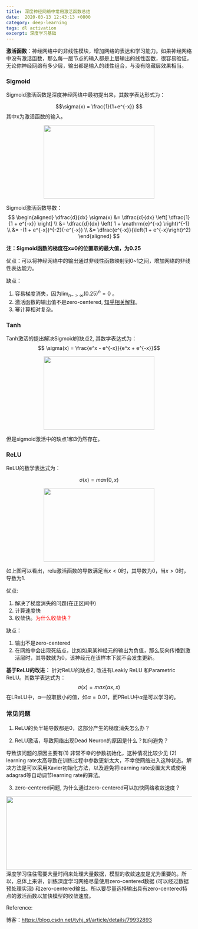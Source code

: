 ```yaml
---
title: 深度神经网络中常用激活函数总结
date:  2020-03-13 12:43:13 +0800
category: deep-learning
tags: dl activation
excerpt: 深度学习基础
---
```


**激活函数**：神经网络中的非线性模块，增加网络的表达和学习能力。如果神经网络中没有激活函数，那么每一层节点的输入都是上层输出的线性函数，很容易验证，无论你神经网络有多少层，输出都是输入的线性组合，与没有隐藏层效果相当。


### Sigmoid
Sigmoid激活函数是深度神经网络中最初提出来，其数学表达形式为：

$$\sigma(x) = \frac{1}{1+e^{-x}} $$
其中x为激活函数的输入。
<center><img src="https://selous123.github.io/assets/img/blog-activationfunc/sigmoid.png" width="300" height="200"/></center>

Sigmoid激活函数导数：
$$
\begin{aligned}
\dfrac{d}{dx} \sigma(x) &= \dfrac{d}{dx} \left[ \dfrac{1}{1 + e^{-x}} \right] \\
&= \dfrac{d}{dx} \left( 1 + \mathrm{e}^{-x} \right)^{-1} \\
&= -(1 + e^{-x})^{-2}(-e^{-x}) \\
&= \dfrac{e^{-x}}{\left(1 + e^{-x}\right)^2}
\end{aligned}
$$

**注：Sigmoid函数的梯度在x=0的位置取的最大值，为0.25**

优点：可以将神经网络中的输出通过非线性函数映射到0~1之间，增加网络的非线性表达能力。

缺点：
1. 容易梯度消失，因为$\lim_{n->\infty}(0.25)^n = 0$ 。
2. 激活函数的输出值不是zero-centered, [知乎相关解释](https://www.zhihu.com/question/57194292/answer/278445184)。
3. 幂计算相对复杂。

### Tanh
Tanh激活的提出解决Sigmoid的缺点2, 其数学表达式为：
$$ \sigma(x) = \frac{e^x - e^{-x}}{e^x + e^{-x}}$$
<center><img src="https://selous123.github.io/assets/img/blog-activationfunc/tanh.png" width="300" height="200"/></center>

但是sigmoid激活中的缺点1和3仍然存在。
### ReLU
ReLU的数学表达式为：

$$\sigma(x) = max(0, x)$$
<center><img src="https://selous123.github.io/assets/img/blog-activationfunc/relu.png" width="300" height="200"/></center>

如上图可以看出，relu激活函数的导数满足当$x<0$时，其导数为0，当$x>0$时，导数为1.

优点:
1. 解决了梯度消失的问题(在正区间中)
2. 计算速度快
3. 收敛快。<font color='red'>为什么收敛快？</font>

缺点：
1. 输出不是zero-centered
2. 在网络中会出现死结点，比如如果某神经元的输出为负值，那么反向传播到激活层时，其导数就为0，该神经元在该样本下就不会发生更新。

**基于ReLU的改进：**
针对ReLU的缺点2, 改进有Leakly ReLU 和Parametric ReLU。其数学表达式为：
$$\sigma(x) = max(\alpha x, x)$$
在LReLU中，$\alpha$一般取很小的值，如$\alpha=0.01$，而PReLU中$\alpha$是可以学习的。


### 常见问题
1. ReLU的负半轴导数都是0，这部分产生的梯度消失怎么办？

2. ReLU激活，导致网络出现Dead Neuron的原因是什么？如何避免？

导致该问题的原因主要有(1) 非常不幸的参数初始化，这种情况比较少见 (2) learning rate太高导致在训练过程中参数更新太大，不幸使网络进入这种状态。解决方法是可以采用Xavier初始化方法，以及避免将learning rate设置太大或使用adagrad等自动调节learning rate的算法。

3. zero-centered问题, 为什么通过zero-centered可以加快网络收敛速度？
<center><img src="https://selous123.github.io/assets/img/blog-activationfunc/zero-centered.jpg" width="600" height="200"/></center>
深度学习往往需要大量时间来处理大量数据，模型的收敛速度是尤为重要的。所以，总体上来讲，训练深度学习网络尽量使用zero-centered数据 (可以经过数据预处理实现) 和zero-centered输出。所以要尽量选择输出具有zero-centered特点的激活函数以加快模型的收敛速度。


Reference:

博客：https://blog.csdn.net/tyhj_sf/article/details/79932893



